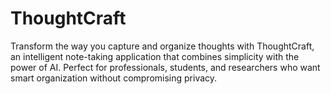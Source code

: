 # ThoughtCraft
Transform the way you capture and organize thoughts with ThoughtCraft, an intelligent note-taking application that combines simplicity with the power of AI. Perfect for professionals, students, and researchers who want smart organization without compromising privacy.
